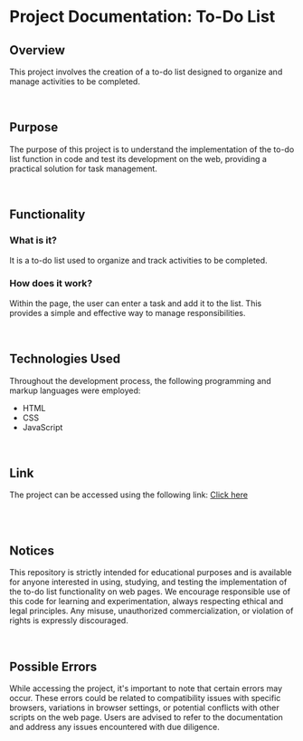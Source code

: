 # Project Documentation: To-Do List

## Overview

This project involves the creation of a to-do list designed to organize and manage activities to be completed.

<br/>

## Purpose

The purpose of this project is to understand the implementation of the to-do list function in code and test its development on the web, providing a practical solution for task management.

<br/>

## Functionality

### What is it?

It is a to-do list used to organize and track activities to be completed.

### How does it work?

Within the page, the user can enter a task and add it to the list. This provides a simple and effective way to manage responsibilities.

<br/>

## Technologies Used

Throughout the development process, the following programming and markup languages were employed:

-   HTML
-   CSS
-   JavaScript

<br/>

## Link

The project can be accessed using the following link: [Click here](https://gustavorods.github.io/2023_simple_to-do_list/)

<br/><br/>

## Notices

This repository is strictly intended for educational purposes and is available for anyone interested in using, studying, and testing the implementation of the to-do list functionality on web pages. We encourage responsible use of this code for learning and experimentation, always respecting ethical and legal principles. Any misuse, unauthorized commercialization, or violation of rights is expressly discouraged.

<br/>

## Possible Errors

While accessing the project, it's important to note that certain errors may occur. These errors could be related to compatibility issues with specific browsers, variations in browser settings, or potential conflicts with other scripts on the web page. Users are advised to refer to the documentation and address any issues encountered with due diligence.
